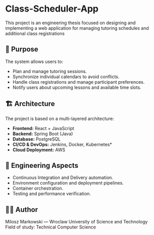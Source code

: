 # Class-Scheduler-App
This project is an engineering thesis focused on designing and implementing a web application for managing tutoring schedules and additional class registrations

## 🎯 Purpose
The system allows users to:
- Plan and manage tutoring sessions.
- Synchronize individual calendars to avoid conflicts.
- Handle class registrations and manage participant preferences.
- Notify users about upcoming lessons and available time slots.

## 🏗️ Architecture
The project is based on a multi-layered architecture:
- **Frontend:** React + JavaScript
- **Backend:** Spring Boot (Java)
- **Database:** PostgreSQL
- **CI/CD & DevOps:** Jenkins, Docker, Kubernetes*
- **Cloud Deployment:** AWS

## 🧩 Engineering Aspects
- Continuous Integration and Delivery automation.
- Environment configuration and deployment pipelines.
- Container orchestration.
- Testing and performance verification.

## 👨‍💻 Author
Milosz Markowski — Wroclaw University of Science and Technology  
Field of study: Technical Computer Science
